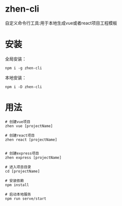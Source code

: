 # zhen-cli

自定义命令行工具:用于本地生成vue或者react项目工程模板

# 安装

全局安装：

```
npm i -g zhen-cli
```

本地安装：

```
npm i -D zhen-cli
```

# 用法

```
# 创建vue项目
zhen vue [projectName]

# 创建react项目
zhen react [projectName]


# 创建express项目
zhen express [projectName]

# 进入项目目录
cd [projectName]

# 安装依赖
npm install

# 启动本地服务
npm run serve/start
```
